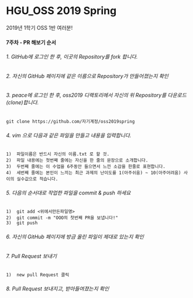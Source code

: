 # HGU_OSS 2019 Spring
2019년 1학기 OSS 1반 여러분!  
  
#### 7주차 - PR 해보기 순서  

###### 1. GitHub에 로그인 한 후, 이곳의 Repository를 fork 합니다.  
###### 2. 자신의 GitHub 페이지에 같은 이름으로 Repository가 만들어졌는지 확인  
###### 3. peace에 로그인 한 후, oss2019 디랙토리에서 자신의 위 Repository를 다운로드(clone)합니다.
	git clone https://github.com/자기계정/oss2019spring
###### 4. vim 으로 다음과 같은 파일을 만들고 내용을 입력합니다. 
	1)  파일이름은 반드시 자신의 이름.txt 로 할 것.  
 	2)  파일 내용에는 첫번째 줄에는 자신을 한 줄의 문장으로 소개합니다.  
 	3)  두번째 줄에는 이 수업을 6주동안 들으면서 느낀 소감을 한줄로 표현합니다.  
 	4)  세번째 줄에는 본인이 느끼는 최근 과제의 난이도를 1(아주쉬움) ~ 10(아주어려움) 사이의 실수값으로 적습니다.  
###### 5. 다음의 순서대로 작업한 파일을 commit & push 하세요
 	1)  git add <위에서만든파일명>
	2)  git commit -m "OOO의 첫번째 PR을 보냅니다!"  
 	3)  git push    
###### 6. 자신의 GitHub 페이지에 방금 올린 파일이 제대로 있는지 확인  
###### 7. Pull Request 보내기  
 	1)  new pull Request 클릭  
###### 8. Pull Request 보내지고, 받아들여졌는지 확인  
